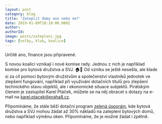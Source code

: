 ```yaml
---
layout: post
category: blog
title: 'Zateplit domy ano nebo ne?'
date: 2019-01-09T18:10:00.000Z
author:
authorId:
image: posts/zatepleni.jpg
tags: [volby, klub, koalice]
---
```


Určitě ano, finance jsou připravené.

S novou koalicí vznikají i nové komise rady. Jednou z nich je například komise pro bytová družstva a SVJ. 🏠🏡 Od vzniku se ještě nesešla, ale klade si za cíl pomoci bytovým družstvům a společenství vlastníků jednotek ve zlepšení fungování, například při využívání dotačních titulů pro zlepšení technického stavu objektů, ale i ekonomické situace subjektů. Pirátským členem je zastupitel Karel Ptáček, můžete se na něj obracet s dotazy na e-mail na karel.ptacek@praha8.cz.

Připomínáme, že stále běží dotační program [zelená úsporám](https://www.novazelenausporam.cz/nabidka-dotaci/bytove-domy-zatepleni-zdroje/), kde bytová družstva a SVJ mohou žádat až 30% nákladů na zateplení bytových domů, nebo například výměnu oken. Připomínáme, že je možné žádat i zpětně.

<!-- vim:set spell spelllang=cs,en: -->
